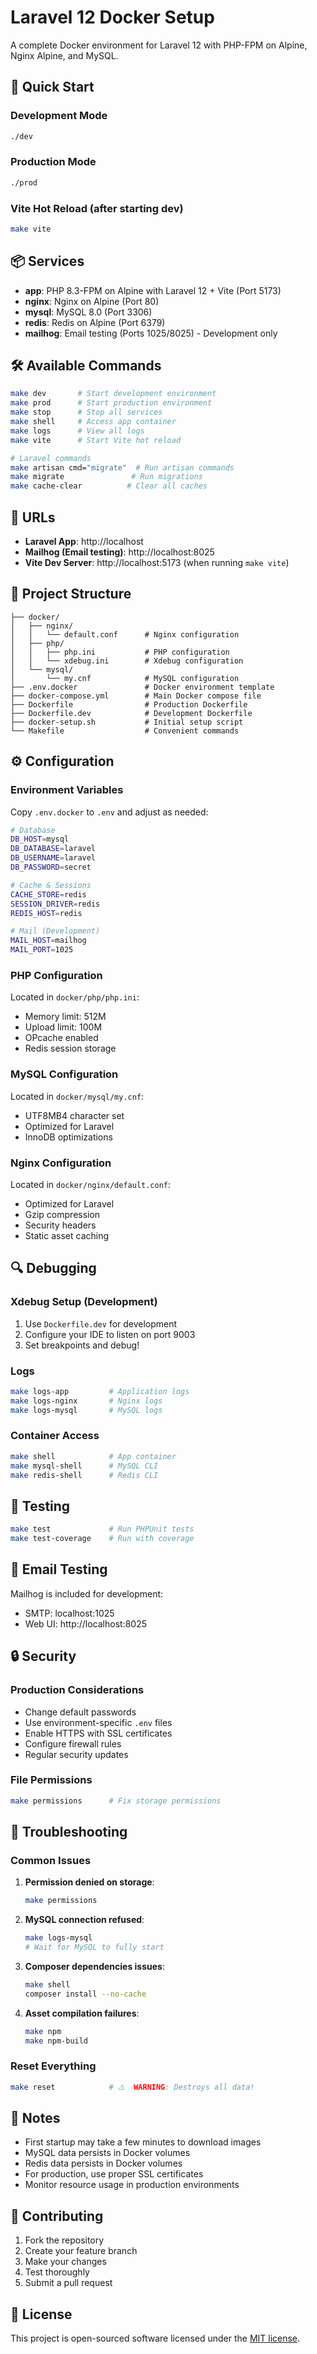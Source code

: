 # Laravel 12 Docker Setup

A complete Docker environment for Laravel 12 with PHP-FPM on Alpine, Nginx Alpine, and MySQL.

## 🚀 Quick Start

### Development Mode
```bash
./dev
```

### Production Mode
```bash
./prod
```

### Vite Hot Reload (after starting dev)
```bash
make vite
```

## 📦 Services

- **app**: PHP 8.3-FPM on Alpine with Laravel 12 + Vite (Port 5173)
- **nginx**: Nginx on Alpine (Port 80)
- **mysql**: MySQL 8.0 (Port 3306)
- **redis**: Redis on Alpine (Port 6379)
- **mailhog**: Email testing (Ports 1025/8025) - Development only

## 🛠️ Available Commands

```bash
make dev       # Start development environment
make prod      # Start production environment
make stop      # Stop all services
make shell     # Access app container
make logs      # View all logs
make vite      # Start Vite hot reload

# Laravel commands
make artisan cmd="migrate"  # Run artisan commands
make migrate               # Run migrations
make cache-clear          # Clear all caches
```

## 🔧 URLs

- **Laravel App**: http://localhost
- **Mailhog (Email testing)**: http://localhost:8025
- **Vite Dev Server**: http://localhost:5173 (when running `make vite`)

## 📁 Project Structure

```
├── docker/
│   ├── nginx/
│   │   └── default.conf      # Nginx configuration
│   ├── php/
│   │   ├── php.ini           # PHP configuration
│   │   └── xdebug.ini        # Xdebug configuration
│   └── mysql/
│       └── my.cnf            # MySQL configuration
├── .env.docker               # Docker environment template
├── docker-compose.yml        # Main Docker compose file
├── Dockerfile                # Production Dockerfile
├── Dockerfile.dev            # Development Dockerfile
├── docker-setup.sh           # Initial setup script
└── Makefile                  # Convenient commands
```

## ⚙️ Configuration

### Environment Variables
Copy `.env.docker` to `.env` and adjust as needed:

```bash
# Database
DB_HOST=mysql
DB_DATABASE=laravel
DB_USERNAME=laravel
DB_PASSWORD=secret

# Cache & Sessions
CACHE_STORE=redis
SESSION_DRIVER=redis
REDIS_HOST=redis

# Mail (Development)
MAIL_HOST=mailhog
MAIL_PORT=1025
```

### PHP Configuration
Located in `docker/php/php.ini`:
- Memory limit: 512M
- Upload limit: 100M
- OPcache enabled
- Redis session storage

### MySQL Configuration
Located in `docker/mysql/my.cnf`:
- UTF8MB4 character set
- Optimized for Laravel
- InnoDB optimizations

### Nginx Configuration
Located in `docker/nginx/default.conf`:
- Optimized for Laravel
- Gzip compression
- Security headers
- Static asset caching

## 🔍 Debugging

### Xdebug Setup (Development)
1. Use `Dockerfile.dev` for development
2. Configure your IDE to listen on port 9003
3. Set breakpoints and debug!

### Logs
```bash
make logs-app         # Application logs
make logs-nginx       # Nginx logs
make logs-mysql       # MySQL logs
```

### Container Access
```bash
make shell            # App container
make mysql-shell      # MySQL CLI
make redis-shell      # Redis CLI
```

## 🧪 Testing

```bash
make test             # Run PHPUnit tests
make test-coverage    # Run with coverage
```

## 📧 Email Testing

Mailhog is included for development:
- SMTP: localhost:1025
- Web UI: http://localhost:8025

## 🔒 Security

### Production Considerations
- Change default passwords
- Use environment-specific `.env` files
- Enable HTTPS with SSL certificates
- Configure firewall rules
- Regular security updates

### File Permissions
```bash
make permissions      # Fix storage permissions
```

## 🚨 Troubleshooting

### Common Issues

1. **Permission denied on storage**:
   ```bash
   make permissions
   ```

2. **MySQL connection refused**:
   ```bash
   make logs-mysql
   # Wait for MySQL to fully start
   ```

3. **Composer dependencies issues**:
   ```bash
   make shell
   composer install --no-cache
   ```

4. **Asset compilation failures**:
   ```bash
   make npm
   make npm-build
   ```

### Reset Everything
```bash
make reset            # ⚠️  WARNING: Destroys all data!
```

## 📝 Notes

- First startup may take a few minutes to download images
- MySQL data persists in Docker volumes
- Redis data persists in Docker volumes
- For production, use proper SSL certificates
- Monitor resource usage in production environments

## 🤝 Contributing

1. Fork the repository
2. Create your feature branch
3. Make your changes
4. Test thoroughly
5. Submit a pull request

## 📄 License

This project is open-sourced software licensed under the [MIT license](LICENSE).